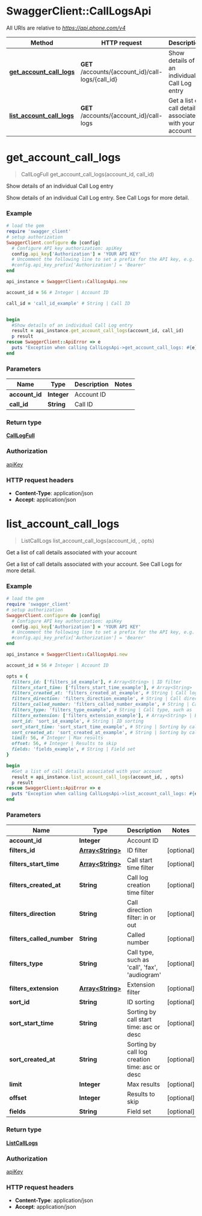 # SwaggerClient::CallLogsApi

All URIs are relative to *https://api.phone.com/v4*

Method | HTTP request | Description
------------- | ------------- | -------------
[**get_account_call_logs**](CallLogsApi.md#get_account_call_logs) | **GET** /accounts/{account_id}/call-logs/{call_id} | Show details of an individual Call Log entry
[**list_account_call_logs**](CallLogsApi.md#list_account_call_logs) | **GET** /accounts/{account_id}/call-logs | Get a list of call details associated with your account


# **get_account_call_logs**
> CallLogFull get_account_call_logs(account_id, call_id)

Show details of an individual Call Log entry

Show details of an individual Call Log entry. See Call Logs for more detail.

### Example
```ruby
# load the gem
require 'swagger_client'
# setup authorization
SwaggerClient.configure do |config|
  # Configure API key authorization: apiKey
  config.api_key['Authorization'] = 'YOUR API KEY'
  # Uncomment the following line to set a prefix for the API key, e.g. 'Bearer' (defaults to nil)
  #config.api_key_prefix['Authorization'] = 'Bearer'
end

api_instance = SwaggerClient::CallLogsApi.new

account_id = 56 # Integer | Account ID

call_id = 'call_id_example' # String | Call ID


begin
  #Show details of an individual Call Log entry
  result = api_instance.get_account_call_logs(account_id, call_id)
  p result
rescue SwaggerClient::ApiError => e
  puts "Exception when calling CallLogsApi->get_account_call_logs: #{e}"
end
```

### Parameters

Name | Type | Description  | Notes
------------- | ------------- | ------------- | -------------
 **account_id** | **Integer**| Account ID | 
 **call_id** | **String**| Call ID | 

### Return type

[**CallLogFull**](CallLogFull.md)

### Authorization

[apiKey](../README.md#apiKey)

### HTTP request headers

 - **Content-Type**: application/json
 - **Accept**: application/json



# **list_account_call_logs**
> ListCallLogs list_account_call_logs(account_id, , opts)

Get a list of call details associated with your account

Get a list of call details associated with your account. See Call Logs for more detail.

### Example
```ruby
# load the gem
require 'swagger_client'
# setup authorization
SwaggerClient.configure do |config|
  # Configure API key authorization: apiKey
  config.api_key['Authorization'] = 'YOUR API KEY'
  # Uncomment the following line to set a prefix for the API key, e.g. 'Bearer' (defaults to nil)
  #config.api_key_prefix['Authorization'] = 'Bearer'
end

api_instance = SwaggerClient::CallLogsApi.new

account_id = 56 # Integer | Account ID

opts = { 
  filters_id: ['filters_id_example'], # Array<String> | ID filter
  filters_start_time: ['filters_start_time_example'], # Array<String> | Call start time filter
  filters_created_at: 'filters_created_at_example', # String | Call log creation time filter
  filters_direction: 'filters_direction_example', # String | Call direction filter: in or out
  filters_called_number: 'filters_called_number_example', # String | Called number
  filters_type: 'filters_type_example', # String | Call type, such as 'call', 'fax', 'audiogram'
  filters_extension: ['filters_extension_example'], # Array<String> | Extension filter
  sort_id: 'sort_id_example', # String | ID sorting
  sort_start_time: 'sort_start_time_example', # String | Sorting by call start time: asc or desc
  sort_created_at: 'sort_created_at_example', # String | Sorting by call log creation time: asc or desc
  limit: 56, # Integer | Max results
  offset: 56, # Integer | Results to skip
  fields: 'fields_example', # String | Field set
}

begin
  #Get a list of call details associated with your account
  result = api_instance.list_account_call_logs(account_id, , opts)
  p result
rescue SwaggerClient::ApiError => e
  puts "Exception when calling CallLogsApi->list_account_call_logs: #{e}"
end
```

### Parameters

Name | Type | Description  | Notes
------------- | ------------- | ------------- | -------------
 **account_id** | **Integer**| Account ID | 
 **filters_id** | [**Array&lt;String&gt;**](String.md)| ID filter | [optional] 
 **filters_start_time** | [**Array&lt;String&gt;**](String.md)| Call start time filter | [optional] 
 **filters_created_at** | **String**| Call log creation time filter | [optional] 
 **filters_direction** | **String**| Call direction filter: in or out | [optional] 
 **filters_called_number** | **String**| Called number | [optional] 
 **filters_type** | **String**| Call type, such as &#39;call&#39;, &#39;fax&#39;, &#39;audiogram&#39; | [optional] 
 **filters_extension** | [**Array&lt;String&gt;**](String.md)| Extension filter | [optional] 
 **sort_id** | **String**| ID sorting | [optional] 
 **sort_start_time** | **String**| Sorting by call start time: asc or desc | [optional] 
 **sort_created_at** | **String**| Sorting by call log creation time: asc or desc | [optional] 
 **limit** | **Integer**| Max results | [optional] 
 **offset** | **Integer**| Results to skip | [optional] 
 **fields** | **String**| Field set | [optional] 

### Return type

[**ListCallLogs**](ListCallLogs.md)

### Authorization

[apiKey](../README.md#apiKey)

### HTTP request headers

 - **Content-Type**: application/json
 - **Accept**: application/json



